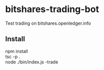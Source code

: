 # bitshares-trading-bot
Test trading on bitshares.openledger.info

## Install

npm install  
tsc -p .  
node ./bin/index.js -trade  

